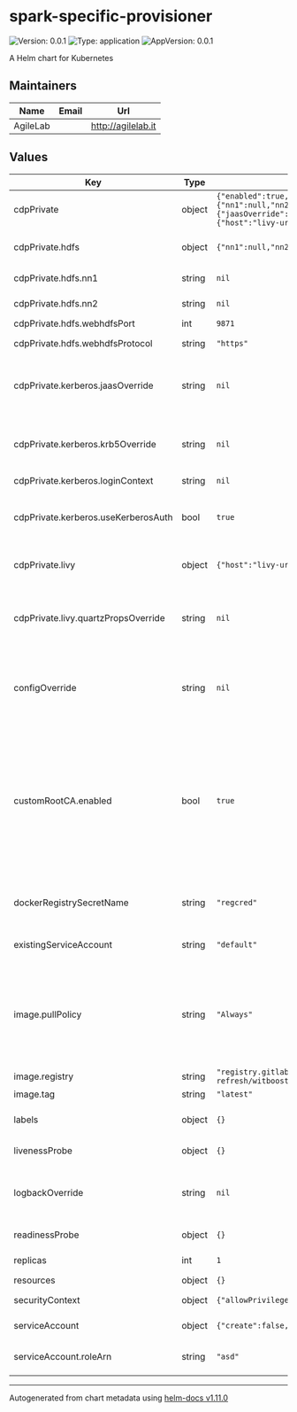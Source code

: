 # spark-specific-provisioner

![Version: 0.0.1](https://img.shields.io/badge/Version-0.0.1-informational?style=flat-square) ![Type: application](https://img.shields.io/badge/Type-application-informational?style=flat-square) ![AppVersion: 0.0.1](https://img.shields.io/badge/AppVersion-0.0.1-informational?style=flat-square)

A Helm chart for Kubernetes

## Maintainers

| Name | Email | Url |
| ---- | ------ | --- |
| AgileLab |  | <http://agilelab.it> |

## Values

| Key | Type | Default | Description |
|-----|------|---------|-------------|
| cdpPrivate | object | `{"enabled":true,"hdfs":{"nn1":null,"nn2":null,"webhdfsPort":9871,"webhdfsProtocol":"https"},"kerberos":{"jaasOverride":null,"krb5Override":null,"loginContext":null,"useKerberosAuth":true},"livy":{"host":"livy-url","port":8998,"quartzPropsOverride":null,"url":"http://livy-url:8998"}}` | Cloudera private mode |
| cdpPrivate.hdfs | object | `{"nn1":null,"nn2":null,"webhdfsPort":9871,"webhdfsProtocol":"https"}` | This is hdfs configuration block |
| cdpPrivate.hdfs.nn1 | string | `nil` | Namenode 1 hostname |
| cdpPrivate.hdfs.nn2 | string | `nil` | Namenode 2 hostname |
| cdpPrivate.hdfs.webhdfsPort | int | `9871` | WebHdfs Port |
| cdpPrivate.hdfs.webhdfsProtocol | string | `"https"` | WebHdfs Protocol |
| cdpPrivate.kerberos.jaasOverride | string | `nil` | This configuration allows you to override the jaas.conf file |
| cdpPrivate.kerberos.krb5Override | string | `nil` | This configuration allows you to override the krb5.conf file |
| cdpPrivate.kerberos.loginContext | string | `nil` | Login context |
| cdpPrivate.kerberos.useKerberosAuth | bool | `true` | This configuration controls the use of Kerberos authentication |
| cdpPrivate.livy | object | `{"host":"livy-url","port":8998,"quartzPropsOverride":null,"url":"http://livy-url:8998"}` | This is livy configuration block |
| cdpPrivate.livy.quartzPropsOverride | string | `nil` | This configuration allows you to override the quartz.properties file  |
| configOverride | string | `nil` | This configuration allows you to override the application.yaml file |
| customRootCA.enabled | bool | `true` | If this option is enabled, the chart will load the custom CA from a secret with key `cdp-private-impala-custom-ca`. The CA is expected to be in a format compatible with `keytool` utility (PEM works fine). |
| dockerRegistrySecretName | string | `"regcred"` | Docker Registry Secret name used to access a private repo |
| existingServiceAccount | string | `"default"` | the name of an existing serviceAccount |
| image.pullPolicy | string | `"Always"` | The imagePullPolicy for a container and the tag of the image affect when the kubelet attempts to pull (download) the specified image. |
| image.registry | string | `"registry.gitlab.com/agilefactory/witboost.mesh/provisioning/cdp-refresh/witboost.mesh.provisioning.workload.cdp.spark"` | Image repository |
| image.tag | string | `"latest"` | Image tag |
| labels | object | `{}` | Allows you to specify common labels |
| livenessProbe | object | `{}` | liveliness probe spec |
| logbackOverride | string | `nil` | This configuration allows you to override the logback.xml file |
| readinessProbe | object | `{}` | readiness probe spec |
| replicas | int | `1` | the number of pod replicas |
| resources | object | `{}` | resources spec |
| securityContext | object | `{"allowPrivilegeEscalation":false,"runAsNonRoot":true,"runAsUser":1001}` | security context spec |
| serviceAccount | object | `{"create":false,"roleArn":"asd"}` | service account nme |
| serviceAccount.roleArn | string | `"asd"` | The AWS role arn that will be assumed |

----------------------------------------------
Autogenerated from chart metadata using [helm-docs v1.11.0](https://github.com/norwoodj/helm-docs/releases/v1.11.0)
